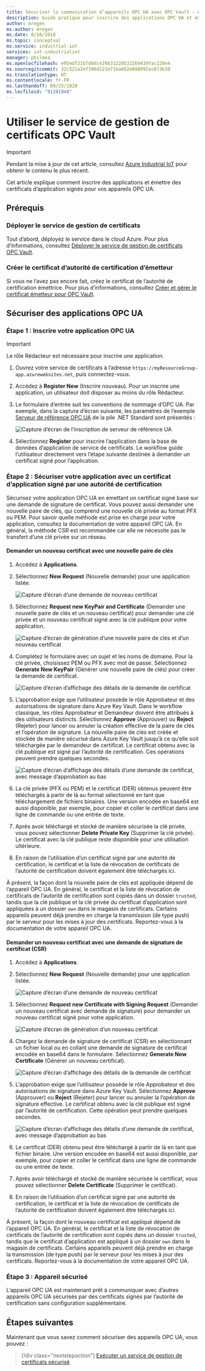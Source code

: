 ```yaml
---
title: Sécuriser la communication d’appareils OPC UA avec OPC Vault - Azure | Microsoft Docs
description: Guide pratique pour inscrire des applications OPC UA et émettre des certificats d’application signés pour vos appareils OPC UA avec OPC Vault.
author: mregen
ms.author: mregen
ms.date: 8/16/2018
ms.topic: conceptual
ms.service: industrial-iot
services: iot-industrialiot
manager: philmea
ms.openlocfilehash: e95edf21b7d6dce29b31220533269439fac120e4
ms.sourcegitcommit: 32c521a2ef396d121e71ba682e098092ac673b30
ms.translationtype: HT
ms.contentlocale: fr-FR
ms.lasthandoff: 09/25/2020
ms.locfileid: "91281948"
---
```

# <a name="use-the-opc-vault-certificate-management-service"></a>Utiliser le service de gestion de certificats OPC Vault

> [!IMPORTANT]
> Pendant la mise à jour de cet article, consultez [Azure Industrial IoT](https://azure.github.io/Industrial-IoT/) pour obtenir le contenu le plus récent.

Cet article explique comment inscrire des applications et émettre des certificats d’application signés pour vos appareils OPC UA.

## <a name="prerequisites"></a>Prérequis

### <a name="deploy-the-certificate-management-service"></a>Déployer le service de gestion de certificats

Tout d’abord, déployez le service dans le cloud Azure. Pour plus d’informations, consultez [Déployer le service de gestion de certificats OPC Vault](howto-opc-vault-deploy.md).

### <a name="create-the-issuer-ca-certificate"></a>Créer le certificat d’autorité de certification d’émetteur

Si vous ne l’avez pas encore fait, créez le certificat de l’autorité de certification émettrice. Pour plus d’informations, consultez [Créer et gérer le certificat émetteur pour OPC Vault](howto-opc-vault-manage.md).

## <a name="secure-opc-ua-applications"></a>Sécuriser des applications OPC UA

### <a name="step-1-register-your-opc-ua-application"></a>Étape 1 : Inscrire votre application OPC UA 

> [!IMPORTANT]
> Le rôle Rédacteur est nécessaire pour inscrire une application.

1. Ouvrez votre service de certificats à l’adresse `https://myResourceGroup-app.azurewebsites.net`, puis connectez-vous.
2. Accédez à **Register New** (Inscrire nouveau). Pour un inscrire une application, un utilisateur doit disposer au moins du rôle Rédacteur.
2. Le formulaire d’entrée suit les conventions de nommage d’OPC UA. Par exemple, dans la capture d’écran suivante, les paramètres de l’exemple [Serveur de référence OPC UA](https://github.com/OPCFoundation/UA-.NETStandard/tree/master/Applications/ReferenceServer) de la pile .NET Standard sont présentés :

   ![Capture d’écran de l’inscription de serveur de référence UA](media/howto-opc-vault-secure/reference-server-registration.png "Inscription de serveur de référence UA")

5. Sélectionnez **Register** pour inscrire l’application dans la base de données d’application de service de certificats. Le workflow guide l’utilisateur directement vers l’étape suivante destinée à demander un certificat signé pour l’application.

### <a name="step-2-secure-your-application-with-a-ca-signed-application-certificate"></a>Étape 2 : Sécuriser votre application avec un certificat d’application signé par une autorité de certification

Sécurisez votre application OPC UA en émettant un certificat signé basé sur une demande de signature de certificat. Vous pouvez aussi demander une nouvelle paire de clés, qui comprend une nouvelle clé privée au format PFX ou PEM. Pour savoir quelle méthode est prise en charge pour votre application, consultez la documentation de votre appareil OPC UA. En général, la méthode CSR est recommandée car elle ne nécessite pas le transfert d’une clé privée sur un réseau.

#### <a name="request-a-new-certificate-with-a-new-keypair"></a>Demander un nouveau certificat avec une nouvelle paire de clés

1. Accédez à **Applications**.
3. Sélectionnez **New Request** (Nouvelle demande) pour une application listée.

   ![Capture d’écran d’une demande de nouveau certificat](media/howto-opc-vault-secure/request-new-certificate.png "Demander un nouveau certificat")

3. Sélectionnez **Request new KeyPair and Certificate** (Demander une nouvelle paire de clés et un nouveau certificat) pour demander une clé privée et un nouveau certificat signé avec la clé publique pour votre application.

   ![Capture d’écran de génération d’une nouvelle paire de clés et d’un nouveau certificat](media/howto-opc-vault-secure/generate-new-key-pair.png "Générer une nouvelle paire de clés")

4. Complétez le formulaire avec un sujet et les noms de domaine. Pour la clé privée, choisissez PEM ou PFX avec mot de passe. Sélectionnez **Generate New KeyPair** (Générer une nouvelle paire de clés) pour créer la demande de certificat.

   ![Capture d’écran d’affichage des détails de la demande de certificat](media/howto-opc-vault-secure/approve-reject.png "Approuver un certificat")

5. L’approbation exige que l’utilisateur possède le rôle Approbateur et des autorisations de signature dans Azure Key Vault. Dans le workflow classique, les rôles Approbateur et Demandeur doivent être attribués à des utilisateurs distincts. Sélectionnez **Approve** (Approuver) ou **Reject** (Rejeter) pour lancer ou annuler la création effective de la paire de clés et l’opération de signature. La nouvelle paire de clés est créée et stockée de manière sécurisé dans Azure Key Vault jusqu’à ce qu’elle soit téléchargée par le demandeur de certificat. Le certificat obtenu avec la clé publique est signé par l’autorité de certification. Ces opérations peuvent prendre quelques secondes.

   ![Capture d’écran d’affichage des détails d’une demande de certificat, avec message d’approbation au bas](media/howto-opc-vault-secure/view-key-pair.png "Afficher une paire de clés")

7. La clé privée (PFX ou PEM) et le certificat (DER) obtenus peuvent être téléchargés à partir de là au format sélectionné en tant que téléchargement de fichiers binaires. Une version encodée en base64 est aussi disponible, par exemple, pour copier et coller le certificat dans une ligne de commande ou une entrée de texte. 
8. Après avoir téléchargé et stocké de manière sécurisée la clé privée, vous pouvez sélectionner **Delete Private Key** (Supprimer la clé privée). Le certificat avec la clé publique reste disponible pour une utilisation ultérieure.
9. En raison de l’utilisation d’un certificat signé par une autorité de certification, le certificat et la liste de révocation de certificats de l’autorité de certification doivent également être téléchargés ici.

À présent, la façon dont la nouvelle paire de clés est appliquée dépend de l’appareil OPC UA. En général, le certificat et la liste de révocation de certificats de l’autorité de certification sont copiés dans un dossier `trusted`, tandis que la clé publique et la clé privée du certificat d’application sont appliquées à un dossier `own` dans le magasin de certificats. Certains appareils peuvent déjà prendre en charge la transmission (de type push) par le serveur pour les mises à jour des certificats. Reportez-vous à la documentation de votre appareil OPC UA.

#### <a name="request-a-new-certificate-with-a-csr"></a>Demander un nouveau certificat avec une demande de signature de certificat (CSR) 

1. Accédez à **Applications**.
3. Sélectionnez **New Request** (Nouvelle demande) pour une application listée.

   ![Capture d’écran d’une demande de nouveau certificat](media/howto-opc-vault-secure/request-new-certificate.png "Demander un nouveau certificat")

3. Sélectionnez **Request new Certificate with Signing Request** (Demander un nouveau certificat avec demande de signature) pour demander un nouveau certificat signé pour votre application.

   ![Capture d’écran de génération d’un nouveau certificat](media/howto-opc-vault-secure/generate-new-certificate.png "Générer un nouveau certificat")

4. Chargez la demande de signature de certificat (CSR) en sélectionnant un fichier local ou en collant une demande de signature de certificat encodée en base64 dans le formulaire. Sélectionnez **Generate New Certificate** (Générer un nouveau certificat).

   ![Capture d’écran d’affichage des détails de la demande de certificat](media/howto-opc-vault-secure/approve-reject-csr.png "Approuver une demande de signature de certificat")

5. L’approbation exige que l’utilisateur possède le rôle Approbateur et des autorisations de signature dans Azure Key Vault. Sélectionnez **Approve** (Approuver) ou **Reject** (Rejeter) pour lancer ou annuler la l’opération de signature effective. Le certificat obtenu avec la clé publique est signé par l’autorité de certification. Cette opération peut prendre quelques secondes.

   ![Capture d’écran d’affichage des détails d’une demande de certificat, avec message d’approbation au bas](media/howto-opc-vault-secure/view-cert-csr.png "Afficher un certificat")

6. Le certificat (DER) obtenu peut être téléchargé à partir de là en tant que fichier binaire. Une version encodée en base64 est aussi disponible, par exemple, pour copier et coller le certificat dans une ligne de commande ou une entrée de texte. 
10. Après avoir téléchargé et stocké de manière sécurisée le certificat, vous pouvez sélectionner **Delete Certificate** (Supprimer le certificat).
11. En raison de l’utilisation d’un certificat signé par une autorité de certification, le certificat et la liste de révocation de certificats de l’autorité de certification doivent également être téléchargés ici.

À présent, la façon dont le nouveau certificat est appliqué dépend de l’appareil OPC UA. En général, le certificat et la liste de révocation de certificats de l’autorité de certification sont copiés dans un dossier `trusted`, tandis que le certificat d’application est appliqué à un dossier `own` dans le magasin de certificats. Certains appareils peuvent déjà prendre en charge la transmission (de type push) par le serveur pour les mises à jour des certificats. Reportez-vous à la documentation de votre appareil OPC UA.

### <a name="step-3-device-secured"></a>Étape 3 : Appareil sécurisé

L’appareil OPC UA est maintenant prêt à communiquer avec d’autres appareils OPC UA sécurisés par des certificats signés par l’autorité de certification sans configuration supplémentaire.

## <a name="next-steps"></a>Étapes suivantes

Maintenant que vous savez comment sécuriser des appareils OPC UA, vous pouvez :

> [!div class="nextstepaction"]
> [Exécuter un service de gestion de certificats sécurisé](howto-opc-vault-secure-ca.md)
